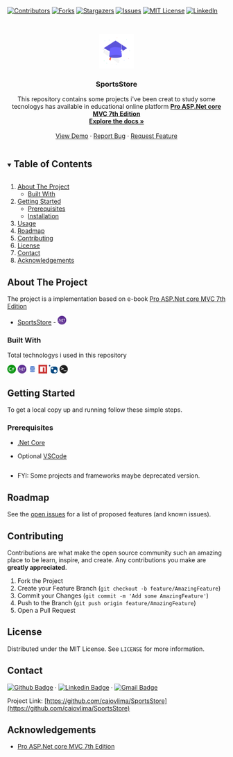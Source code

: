 [![Contributors][contributors-shield]][contributors-url]
[![Forks][forks-shield]][forks-url]
[![Stargazers][stars-shield]][stars-url]
[![Issues][issues-shield]][issues-url]
[![MIT License][license-shield]][license-url]
[![LinkedIn][linkedin-shield]][linkedin-url]



<!-- PROJECT LOGO -->
<br />
<p align="center">
  <a href="https://github.com/caiovlima/SportsStore">
    <img src="images/logo.png" alt="Logo" width="80" height="80">
  </a>

  <h3 align="center">SportsStore</h3>

  <p align="center">
    This repository contains some projects i've been creat to study some tecnologys has available in educational
    online platform <a href="https://www.apress.com/br/book/9781484231494"><strong>Pro ASP.Net core MVC 7th Edition </strong></a>
    <br />
    <a href="https://github.com/caiovlima/SportsStore"><strong>Explore the docs »</strong></a>
    <br />
    <br />
    <a href="https://github.com/caiovlima/SportsStore">View Demo</a>
    ·
    <a href="https://github.com/caiovlima/SportsStore/issues">Report Bug</a>
    ·
    <a href="https://github.com/caiovlima/SportsStore/issues">Request Feature</a>
  </p>
</p>



<!-- TABLE OF CONTENTS -->
<details open="open">
  <summary><h2 style="display: inline-block">Table of Contents</h2></summary>
  <ol>
    <li>
      <a href="#about-the-project">About The Project</a>
      <ul>
        <li><a href="#built-with">Built With</a></li>
      </ul>
    </li>
    <li>
      <a href="#getting-started">Getting Started</a>
      <ul>
        <li><a href="#prerequisites">Prerequisites</a></li>
        <li><a href="#installation">Installation</a></li>
      </ul>
    </li>
    <li><a href="#usage">Usage</a></li>
    <li><a href="#roadmap">Roadmap</a></li>
    <li><a href="#contributing">Contributing</a></li>
    <li><a href="#license">License</a></li>
    <li><a href="#contact">Contact</a></li>
    <li><a href="#acknowledgements">Acknowledgements</a></li>
  </ol>
</details>



<!-- ABOUT THE PROJECT -->
## About The Project

The project is a implementation based on e-book [Pro ASP.Net core MVC 7th Edition](https://www.apress.com/br/book/9781484231494) 


* [SportsStore](https://github.com/caiovlima/SportsStore/tree/master/SportsStore) - <code><img  height="20"  src="https://raw.githubusercontent.com/github/explore/80688e429a7d4ef2fca1e82350fe8e3517d3494d/topics/dotnet/dotnet.png"></code> 




### Built With
Total technologys i used in this repository


 <code><img  height="20"  src="https://raw.githubusercontent.com/github/explore/80688e429a7d4ef2fca1e82350fe8e3517d3494d/topics/csharp/csharp.png"></code> <code><img  height="20"  src="https://raw.githubusercontent.com/github/explore/80688e429a7d4ef2fca1e82350fe8e3517d3494d/topics/dotnet/dotnet.png"></code> <code><img  height="20"  src="https://raw.githubusercontent.com/github/explore/80688e429a7d4ef2fca1e82350fe8e3517d3494d/topics/sql/sql.png"></code> <code><img  height="20"  src="https://raw.githubusercontent.com/github/explore/80688e429a7d4ef2fca1e82350fe8e3517d3494d/topics/npm/npm.png"></code> <code><img  height="20"  src="https://raw.githubusercontent.com/github/explore/80688e429a7d4ef2fca1e82350fe8e3517d3494d/topics/nuget/nuget.png"></code>  <code><img  height="20"  src="https://raw.githubusercontent.com/github/explore/80688e429a7d4ef2fca1e82350fe8e3517d3494d/topics/terminal/terminal.png"></code> 



<!-- GETTING STARTED -->
## Getting Started

To get a local copy up and running follow these simple steps.

### Prerequisites

* [.Net Core](https://dotnet.microsoft.com/download/dotnet-core)
* Optional [VSCode](https://code.visualstudio.com/)

  ```
* FYI: Some projects and frameworks maybe deprecated version.

<!-- ROADMAP -->
## Roadmap

See the [open issues](https://github.com/caiovlima/SportsStore/issues) for a list of proposed features (and known issues).



<!-- CONTRIBUTING -->
## Contributing

Contributions are what make the open source community such an amazing place to be learn, inspire, and create. Any contributions you make are **greatly appreciated**.

1. Fork the Project
2. Create your Feature Branch (`git checkout -b feature/AmazingFeature`)
3. Commit your Changes (`git commit -m 'Add some AmazingFeature'`)
4. Push to the Branch (`git push origin feature/AmazingFeature`)
5. Open a Pull Request



<!-- LICENSE -->
## License

Distributed under the MIT License. See `LICENSE` for more information.



<!-- CONTACT -->
## Contact

[![Github Badge](https://img.shields.io/badge/-Github-000?style=flat&logo=Github&logoColor=white&link=https://github.com/caiovlima)](https://github.com/caiovlima) · [![Linkedin Badge](https://img.shields.io/badge/-LinkedIn-blue?style=flat&logo=Linkedin&logoColor=white&link=https://www.linkedin.com/in/caioviniciuslima/)](https://www.linkedin.com/in/caioviniciuslima/) · [![Gmail Badge](https://img.shields.io/badge/-Gmail-c14438?style=flat&logo=Gmail&logoColor=white&link=mailto:contatocaiovlimat@gmail.com)](mailto:contatocaiovlima@gmail.com)

Project Link: [https://github.com/caiovlima/SportsStore](https://github.com/caiovlima/SportsStore)



<!-- ACKNOWLEDGEMENTS -->
## Acknowledgements

* [Pro ASP.Net core MVC 7th Edition](https://www.apress.com/br/book/9781484231494) 





<!-- MARKDOWN LINKS & IMAGES -->
<!-- https://www.markdownguide.org/basic-syntax/#reference-style-links -->
[contributors-shield]: https://img.shields.io/github/contributors/caiovlima/SportsStore.svg?style=for-the-badge
[contributors-url]: https://github.com/caiovlima/SportsStore/graphs/contributors
[forks-shield]: https://img.shields.io/github/forks/caiovlima/SportsStore.svg?style=for-the-badge
[forks-url]: https://github.com/caiovlima/SportsStore/network/members
[stars-shield]: https://img.shields.io/github/stars/caiovlima/SportsStore.svg?style=for-the-badge
[stars-url]: https://github.com/caiovlima/SportsStore/stargazers
[issues-shield]: https://img.shields.io/github/issues/caiovlima/SportsStore.svg?style=for-the-badge
[issues-url]: https://github.com/caiovlima/SportsStore/issues
[license-shield]: https://img.shields.io/github/license/caiovlima/SportsStore.svg?style=for-the-badge
[license-url]: https://github.com/caiovlima/SportsStore/blob/master/LICENSE.txt
[linkedin-shield]: https://img.shields.io/badge/-LinkedIn-black.svg?style=for-the-badge&logo=linkedin&colorB=555
[linkedin-url]: https://linkedin.com/in/caiovlima
